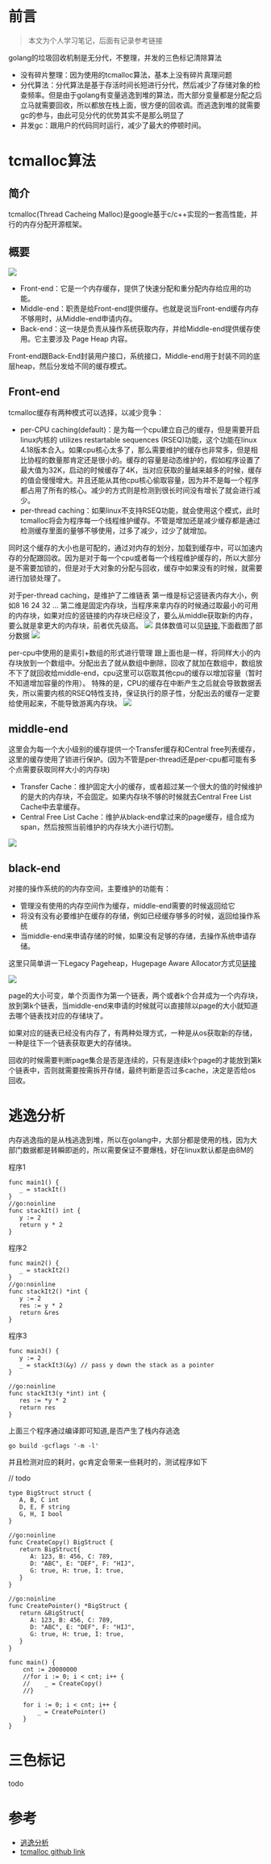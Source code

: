 # 前言

>本文为个人学习笔记，后面有记录参考链接

golang的垃圾回收机制是无分代，不整理，并发的三色标记清除算法

* 没有碎片整理：因为使用的tcmalloc算法，基本上没有碎片真理问题
* 分代算法：分代算法是基于存活时间长短进行分代，然后减少了存储对象的检查频率。但是由于golang有变量逃逸到堆的算法，而大部分变量都是分配之后立马就需要回收，所以都放在栈上面，很方便的回收调。而逃逸到堆的就需要gc的参与，由此可见分代的优势其实不是那么明显了
* 并发gc：跟用户的代码同时运行，减少了最大的停顿时间。

# tcmalloc算法
## 简介
tcmalloc(Thread Cacheing Malloc)是google基于c/c++实现的一套高性能，并行的内存分配开源框架。

## 概要

![](./image/tcmalloc-overview.png)

* Front-end：它是一个内存缓存，提供了快速分配和重分配内存给应用的功能。
* Middle-end：职责是给Front-end提供缓存。也就是说当Front-end缓存内存不够用时，从Middle-end申请内存。
* Back-end：这一块是负责从操作系统获取内存，并给Middle-end提供缓存使用。它主要涉及 Page Heap 内容。

Front-end跟Back-End封装用户接口，系统接口，Middle-end用于封装不同的底层heap，然后分发给不同的缓存模式。

## Front-end

tcmalloc缓存有两种模式可以选择，以减少竞争：
* per-CPU caching(default)：是为每一个cpu建立自己的缓存，但是需要开启linux内核的 utilizes restartable sequences (RSEQ)功能，这个功能在linux 4.18版本合入。如果cpu核心太多了，那么需要维护的缓存也非常多，但是相比协程的数量那肯定还是很小的。缓存的容量是动态维护的，假如程序设置了最大值为32K，启动的时候缓存了4K，当对应获取的量越来越多的时候，缓存的值会慢慢增大。并且还能从其他cpu核心偷取容量，因为并不是每一个程序都占用了所有的核心。减少的方式则是检测到很长时间没有增长了就会进行减少。
* per-thread caching：如果linux不支持RSEQ功能，就会使用这个模式，此时tcmalloc将会为程序每一个线程维护缓存。不管是增加还是减少缓存都是通过检测缓存里面的量够不够使用，过多了减少，过少了就增加。

同时这个缓存的大小也是可配的，通过对内存的划分，加载到缓存中，可以加速内存的分配跟回收。因为是对于每一个cpu或者每一个线程维护缓存的，所以大部分是不需要加锁的，但是对于大对象的分配与回收，缓存中如果没有的时候，就需要进行加锁处理了。

对于per-thread caching，是维护了二维链表
第一维是标记竖链表内存大小，例如8 16 24 32 ...
第二维是固定内存块，当程序来拿内存的时候通过取最小的可用的内存块，如果对应的竖链接的内存块已经没了，要么从middle获取新的内存，要么就是拿更大的内存块，前者优先级高。
![](./image/Legacy%20Per-Thread-mode.png)
具体数值可以见[链接](https://github.com/google/tcmalloc/blob/master/tcmalloc/size_classes.cc),下面截图了部分数据
![](./image/size.png)

per-cpu中使用的是索引+数组的形式进行管理
跟上面也是一样，将同样大小的内存块放到一个数组中。分配出去了就从数组中删除，回收了就加在数组中，数组放不下了就回收给middle-end，cpu这里可以窃取其他cpu的缓存以增加容量（暂时不知道增加容量的作用）。
特殊的是，CPU的缓存在中断产生之后就会导致数据丢失，所以需要内核的RSEQ特性支持，保证执行的原子性，分配出去的缓存一定要给使用起来，不能导致游离内存块。
![](./image/Per-CPU-Mode.png)

## middle-end

这里会为每一个大小级别的缓存提供一个Transfer缓存和Central free列表缓存，这里的缓存使用了锁进行保护。(因为不管是per-thread还是per-cpu都可能有多个点需要获取同样大小的内存块)
* Transfer Cache：维护固定大小的缓存，或者超过某一个很大的值的时候维护的是大的内存块，不会固定。如果内存块不够的时候就去Central Free List Cache中去拿缓存。
* Central Free List Cache：维护从black-end拿过来的page缓存，组合成为span，然后按照当前维护的内存块大小进行切割。

![](./image/Pagemap%20and%20Spans.png)

## black-end

对接的操作系统的的内存空间，主要维护的功能有：
* 管理没有使用的内存空间作为缓存，middle-end需要的时候返回给它
* 将没有没有必要维护在缓存的存储，例如已经缓存够多的时候，返回给操作系统
* 当middle-end来申请存储的时候，如果没有足够的存储，去操作系统申请存储。

这里只简单讲一下Legacy Pageheap，Hugepage Aware Allocator方式见[链接](https://github.com/google/tcmalloc/blob/master/docs/temeraire.md)

![](./image/Legacy_Pageheap.png)

page的大小可变，单个页面作为第一个链表，两个或者k个合并成为一个内存块，放到第k个链表，当middle-end来申请的时候就可以直接除以page的大小就知道去哪个链表找对应的存储块了。

如果对应的链表已经没有内存了，有两种处理方式，一种是从os获取新的存储，一种是往下一个链表获取更大的存储块。

回收的时候需要判断page集合是否是连续的，只有是连续k个page的才能放到第k个链表中，否则就需要按需拆开存储，最终判断是否过多cache，决定是否给os回收。

# 逃逸分析

内存逃逸指的是从栈逃逸到堆，所以在golang中，大部分都是使用的栈，因为大部门数据都是转瞬即逝的，所以需要保证不要爆栈，好在linux默认都是由8M的

程序1
```
func main1() {
   _ = stackIt()
}
//go:noinline
func stackIt() int {
   y := 2
   return y * 2
}
```

程序2
```
func main2() {
   _ = stackIt2()
}
//go:noinline
func stackIt2() *int {
   y := 2
   res := y * 2
   return &res
}
```

程序3
```
func main3() {
   y := 2
   _ = stackIt3(&y) // pass y down the stack as a pointer
}

//go:noinline
func stackIt3(y *int) int {
   res := *y * 2
   return res
}
```

上面三个程序通过编译即可知道,是否产生了栈内存逃逸
```
go build -gcflags '-m -l'
```

并且检测对应的耗时，gc肯定会带来一些耗时的，测试程序如下

// todo

```
type BigStruct struct {
   A, B, C int
   D, E, F string
   G, H, I bool
}

//go:noinline
func CreateCopy() BigStruct {
   return BigStruct{
      A: 123, B: 456, C: 789,
      D: "ABC", E: "DEF", F: "HIJ",
      G: true, H: true, I: true,
   }
}

//go:noinline
func CreatePointer() *BigStruct {
   return &BigStruct{
      A: 123, B: 456, C: 789,
      D: "ABC", E: "DEF", F: "HIJ",
      G: true, H: true, I: true,
   }
}

func main() {
    cnt := 20000000
    //for i := 0; i < cnt; i++ {
    //    _ = CreateCopy()
    //}

    for i := 0; i < cnt; i++ {
        _ = CreatePointer()
    }
}
```

# 三色标记

todo

# 参考

* [逃逸分析](https://medium.com/eureka-engineering/understanding-allocations-in-go-stack-heap-memory-9a2631b5035d)
* [tcmalloc github link](https://github.com/google/tcmalloc)
